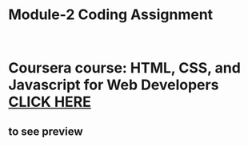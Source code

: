 <h1>Module-2 Coding Assignment<h1><br>
Coursera course: HTML, CSS, and Javascript for Web Developers <br>
<a href="https://shreyansh225.github.io/Coursera-Webpage/Assignment/module 2/index-new.html" rel="nofollow">CLICK HERE </a> <h2>to see preview<h2>
